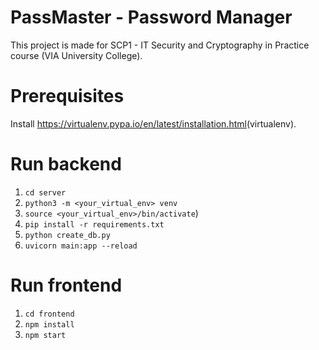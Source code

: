 # PassMaster - Password Manager
This project is made for SCP1 - IT Security and Cryptography in Practice course (VIA University College).

# Prerequisites 
Install <https://virtualenv.pypa.io/en/latest/installation.html>(virtualenv).

# Run backend
1. `cd server`
3. `python3 -m <your_virtual_env> venv`
4. `source <your_virtual_env>/bin/activate`)
5. `pip install -r requirements.txt`
6. `python create_db.py`
7. `uvicorn main:app --reload`

# Run frontend
1. `cd frontend`
2. `npm install`
3. `npm start`